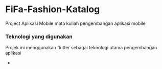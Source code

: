 # FiFa-Fashion-Katalog
Project Aplikasi Mobile mata kuliah pengembangan aplikasi mobile

### Teknologi yang digunakan
Projek ini menggunakan flutter sebagai teknologi utama pengembangan aplikasi

-